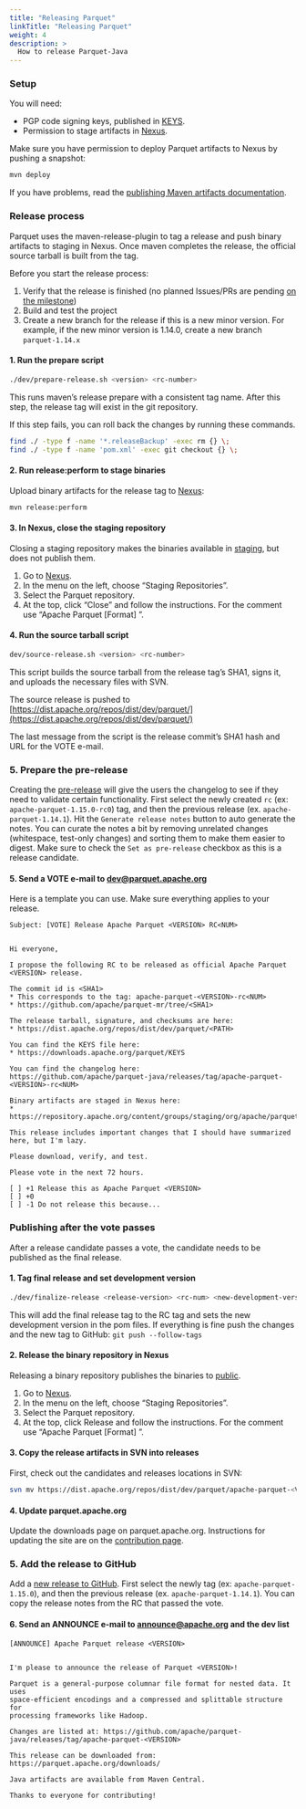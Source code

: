```yaml
---
title: "Releasing Parquet"
linkTitle: "Releasing Parquet"
weight: 4
description: >
  How to release Parquet-Java
---
```


### Setup

You will need: 

- PGP code signing keys, published in [KEYS](https://downloads.apache.org/parquet/KEYS).
- Permission to stage artifacts in [Nexus](https://repository.apache.org/).

Make sure you have permission to deploy Parquet artifacts to Nexus by pushing a snapshot:

```sh
mvn deploy
```

If you have problems, read the [publishing Maven artifacts documentation](https://www.apache.org/dev/publishing-maven-artifacts.html).

### Release process

Parquet uses the maven-release-plugin to tag a release and push binary artifacts to staging in Nexus. Once maven completes the release, the official source tarball is built from the tag.

Before you start the release process:

1. Verify that the release is finished (no planned Issues/PRs are pending [on the milestone](https://github.com/apache/parquet-java/milestones)) 
1. Build and test the project 
1. Create a new branch for the release if this is a new minor version. For example, if the new minor version is 1.14.0, create a new branch `parquet-1.14.x`

#### 1\. Run the prepare script

```sh
./dev/prepare-release.sh <version> <rc-number>
```

This runs maven’s release prepare with a consistent tag name. After this step, the release tag will exist in the git repository.

If this step fails, you can roll back the changes by running these commands.

```sh
find ./ -type f -name '*.releaseBackup' -exec rm {} \;
find ./ -type f -name 'pom.xml' -exec git checkout {} \;
```

#### 2\. Run release:perform to stage binaries

Upload binary artifacts for the release tag to [Nexus](https://repository.apache.org/):

```sh
mvn release:perform
```

#### 3\. In Nexus, close the staging repository

Closing a staging repository makes the binaries available in [staging](https://repository.apache.org/content/groups/staging/org/apache/parquet/), but does not publish them.

1.  Go to [Nexus](https://repository.apache.org/).
2.  In the menu on the left, choose “Staging Repositories”.
3.  Select the Parquet repository.
4.  At the top, click “Close” and follow the instructions. For the comment use “Apache Parquet \[Format\] ”.

#### 4\. Run the source tarball script

```sh
dev/source-release.sh <version> <rc-number>
```

This script builds the source tarball from the release tag’s SHA1, signs it, and uploads the necessary files with SVN.

The source release is pushed to [https://dist.apache.org/repos/dist/dev/parquet/](https://dist.apache.org/repos/dist/dev/parquet/)

The last message from the script is the release commit’s SHA1 hash and URL for the VOTE e-mail.

### 5\. Prepare the pre-release

Creating the [pre-release](https://github.com/apache/parquet-java/releases/new) will give the users the changelog to see if they need to validate certain functionality. First select the newly created `rc` (ex: `apache-parquet-1.15.0-rc0`) tag, and then the previous release (ex. `apache-parquet-1.14.1`). Hit the `Generate release notes` button to auto generate the notes. You can curate the notes a bit by removing unrelated changes (whitespace, test-only changes) and sorting them to make them easier to digest. Make sure to check the `Set as pre-release` checkbox as this is a release candidate.

#### 5\. Send a VOTE e-mail to [dev@parquet.apache.org](mailto:dev@parquet.apache.org)

Here is a template you can use. Make sure everything applies to your release.

    Subject: [VOTE] Release Apache Parquet <VERSION> RC<NUM>


    Hi everyone,

    I propose the following RC to be released as official Apache Parquet <VERSION> release.

    The commit id is <SHA1>
    * This corresponds to the tag: apache-parquet-<VERSION>-rc<NUM>
    * https://github.com/apache/parquet-mr/tree/<SHA1>

    The release tarball, signature, and checksums are here:
    * https://dist.apache.org/repos/dist/dev/parquet/<PATH>

    You can find the KEYS file here:
    * https://downloads.apache.org/parquet/KEYS

    You can find the changelog here:
    https://github.com/apache/parquet-java/releases/tag/apache-parquet-<VERSION>-rc<NUM>

    Binary artifacts are staged in Nexus here:
    * https://repository.apache.org/content/groups/staging/org/apache/parquet/

    This release includes important changes that I should have summarized here, but I'm lazy.

    Please download, verify, and test.

    Please vote in the next 72 hours.

    [ ] +1 Release this as Apache Parquet <VERSION>
    [ ] +0
    [ ] -1 Do not release this because...



### Publishing after the vote passes

After a release candidate passes a vote, the candidate needs to be published as the final release.

#### 1\. Tag final release and set development version

```sh
./dev/finalize-release <release-version> <rc-num> <new-development-version-without-SNAPSHOT-suffix>
```

This will add the final release tag to the RC tag and sets the new development version in the pom files. If everything is fine push the changes and the new tag to GitHub: `git push --follow-tags`

#### 2\. Release the binary repository in Nexus

Releasing a binary repository publishes the binaries to [public](https://repository.apache.org/content/groups/public/org/apache/parquet/).

1.  Go to [Nexus](https://repository.apache.org/).
2.  In the menu on the left, choose “Staging Repositories”.
3.  Select the Parquet repository.
4.  At the top, click Release and follow the instructions. For the comment use “Apache Parquet \[Format\] ”.

#### 3\. Copy the release artifacts in SVN into releases

First, check out the candidates and releases locations in SVN:

```sh
svn mv https://dist.apache.org/repos/dist/dev/parquet/apache-parquet-<VERSION>-rcN/ https://dist.apache.org/repos/dist/release/parquet/apache-parquet-<VERSION> -m "Parquet: Add release <VERSION>"
```

#### 4\. Update parquet.apache.org

Update the downloads page on parquet.apache.org. Instructions for updating the site are on the [contribution page](https://parquet.apache.org/docs/contribution-guidelines/contributing/).

### 5\. Add the release to GitHub

Add a [new release to GitHub](https://github.com/apache/parquet-java/releases/new). First select the newly tag (ex: `apache-parquet-1.15.0`), and then the previous release (ex. `apache-parquet-1.14.1`). You can copy the release notes from the RC that passed the vote.

#### 6\. Send an ANNOUNCE e-mail to [announce@apache.org](mailto:announce@apache.org) and the dev list

    [ANNOUNCE] Apache Parquet release <VERSION>


    I'm please to announce the release of Parquet <VERSION>!

    Parquet is a general-purpose columnar file format for nested data. It uses
    space-efficient encodings and a compressed and splittable structure for
    processing frameworks like Hadoop.

    Changes are listed at: https://github.com/apache/parquet-java/releases/tag/apache-parquet-<VERSION>

    This release can be downloaded from: https://parquet.apache.org/downloads/

    Java artifacts are available from Maven Central.

    Thanks to everyone for contributing!
